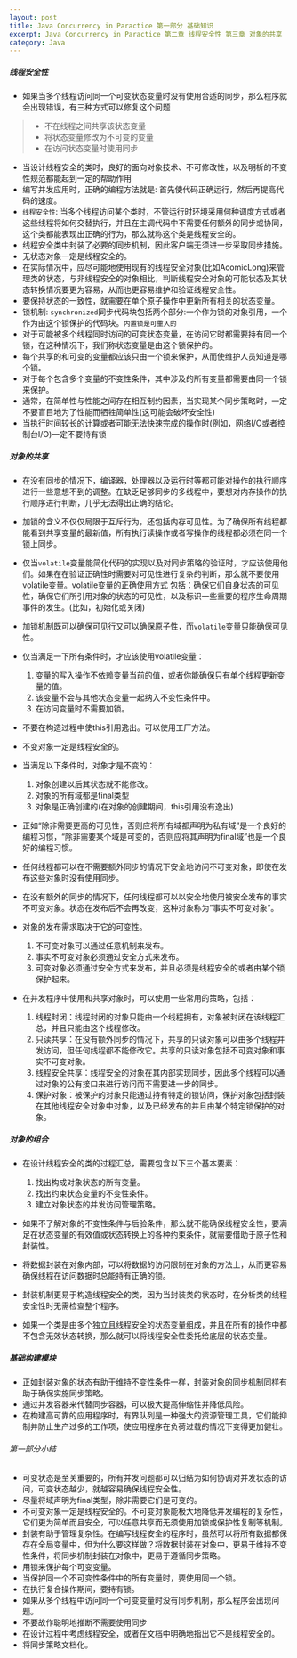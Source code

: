 ```yaml
---
layout: post
title: Java Concurrency in Paractice 第一部分 基础知识
excerpt: Java Concurrency in Paractice 第二章 线程安全性 第三章 对象的共享  第四章 对象的组合 第五章 基础构建模块
category: Java
---
```


##### 线程安全性

- 如果当多个线程访问同一个可变状态变量时没有使用合适的同步，那么程序就会出现错误，有三种方式可以修复这个问题

> - 不在线程之间共享该状态变量
> - 将状态变量修改为不可变的变量
> - 在访问状态变量时使用同步

- 当设计线程安全的类时，良好的面向对象技术、不可修改性，以及明析的不变性规范都能起到一定的帮助作用
- 编写并发应用时，正确的编程方法就是: 首先使代码正确运行，然后再提高代码的速度。
- `线程安全性`: 当多个线程访问某个类时，不管运行时环境采用何种调度方式或者这些线程将如何交替执行，并且在主调代码中不需要任何额外的同步或协同，这个类都能表现出正确的行为，那么就称这个类是线程安全的。
- 线程安全类中封装了必要的同步机制，因此客户端无须进一步采取同步措施。
- 无状态对象一定是线程安全的。
- 在实际情况中，应尽可能地使用现有的线程安全对象(比如AcomicLong)来管理类的状态，与非线程安全的对象相比，判断线程安全对象的可能状态及其状态转换情况要更为容易，从而也更容易维护和验证线程安全性。
- 要保持状态的一致性，就需要在单个原子操作中更新所有相关的状态变量。
- 锁机制: `synchronized`同步代码块包括两个部分:一个作为锁的对象引用，一个作为由这个锁保护的代码块。`内置锁是可重入的`
- 对于可能被多个线程同时访问的可变状态变量，在访问它时都需要持有同一个锁，在这种情况下，我们称状态变量是由这个锁保护的。
- 每个共享的和可变的变量都应该只由一个锁来保护，从而使维护人员知道是哪个锁。
- 对于每个包含多个变量的不变性条件，其中涉及的所有变量都需要由同一个锁来保护。
- 通常，在简单性与性能之间存在相互制约因素，当实现某个同步策略时，一定不要盲目地为了性能而牺牲简单性(这可能会破坏安全性)
- 当执行时间较长的计算或者可能无法快速完成的操作时(例如，网络I/O或者控制台I/O)一定不要持有锁

##### 对象的共享

- 在没有同步的情况下，编译器，处理器以及运行时等都可能对操作的执行顺序进行一些意想不到的调整。在缺乏足够同步的多线程中，要想对内存操作的执行顺序进行判断，几乎无法得出正确的结论。
- 加锁的含义不仅仅局限于互斥行为，还包括内存可见性。为了确保所有线程都能看到共享变量的最新值，所有执行读操作或者写操作的线程都必须在同一个锁上同步。
- 仅当`volatile`变量能简化代码的实现以及对同步策略的验证时，才应该使用他们。如果在在验证正确性时需要对可见性进行复杂的判断，那么就不要使用volatile变量。volatile变量的正确使用方式
包括：确保它们自身状态的可见性，确保它们所引用对象的状态的可见性，以及标识一些重要的程序生命周期事件的发生。(比如，初始化或关闭)
- 加锁机制既可以确保可见行又可以确保原子性，而`volatile`变量只能确保可见性。
- 仅当满足一下所有条件时，才应该使用volatile变量：
  1. 变量的写入操作不依赖变量当前的值，或者你能确保只有单个线程更新变量的值。
  2. 该变量不会与其他状态变量一起纳入不变性条件中。
  3. 在访问变量时不需要加锁。
- 不要在构造过程中使this引用逸出。可以使用工厂方法。
- 不变对象一定是线程安全的。
- 当满足以下条件时，对象才是不变的：
  1. 对象创建以后其状态就不能修改。
  2. 对象的所有域都是final类型
  3. 对象是正确创建的(在对象的创建期间，this引用没有逸出)
- 正如“除非需要更高的可见性，否则应将所有域都声明为私有域”是一个良好的编程习惯，“除非需要某个域是可变的，否则应将其声明为final域”也是一个良好的编程习惯。  
- 任何线程都可以在不需要额外同步的情况下安全地访问不可变对象，即使在发布这些对象时没有使用同步。
- 在没有额外的同步的情况下，任何线程都可以以安全地使用被安全发布的事实不可变对象。状态在发布后不会再改变，这种对象称为”事实不可变对象”。
- 对象的发布需求取决于它的可变性。
  1. 不可变对象可以通过任意机制来发布。
  2. 事实不可变对象必须通过安全方式来发布。
  3. 可变对象必须通过安全方式来发布，并且必须是线程安全的或者由某个锁保护起来。

- 在并发程序中使用和共享对象时，可以使用一些常用的策略，包括：
  1. 线程封闭：线程封闭的对象只能由一个线程拥有，对象被封闭在该线程汇总，并且只能由这个线程修改。
  2. 只读共享：在没有额外同步的情况下，共享的只读对象可以由多个线程并发访问，但任何线程都不能修改它。共享的只读对象包括不可变对象和事实不可变对象。
  3. 线程安全共享：线程安全的对象在其内部实现同步，因此多个线程可以通过对象的公有接口来进行访问而不需要进一步的同步。
  4. 保护对象：被保护的对象只能通过持有特定的锁访问，保护对象包括封装在其他线程安全对象中对象，以及已经发布的并且由某个特定锁保护的对象。

##### 对象的组合

- 在设计线程安全的类的过程汇总，需要包含以下三个基本要素：
  1. 找出构成对象状态的所有变量。
  2. 找出约束状态变量的不变性条件。
  3. 建立对象状态的并发访问管理策略。

- 如果不了解对象的不变性条件与后验条件，那么就不能确保线程安全性，要满足在状态变量的有效值或状态转换上的各种约束条件，就需要借助于原子性和封装性。
- 将数据封装在对象内部，可以将数据的访问限制在对象的方法上，从而更容易确保线程在访问数据时总能持有正确的锁。
- 封装机制更易于构造线程安全的类，因为当封装类的状态时，在分析类的线程安全性时无需检查整个程序。
- 如果一个类是由多个独立且线程安全的状态变量组成，并且在所有的操作中都不包含无效状态转换，那么就可以将线程安全性委托给底层的状态变量。


##### 基础构建模块

- 正如封装对象的状态有助于维持不变性条件一样，封装对象的同步机制同样有助于确保实施同步策略。
- 通过并发容器来代替同步容器，可以极大提高伸缩性并降低风险。
- 在构建高可靠的应用程序时，有界队列是一种强大的资源管理工具，它们能抑制并防止生产过多的工作项，使应用程序在负荷过载的情况下变得更加健壮。


###### 第一部分小结

- 可变状态是至关重要的，所有并发问题都可以归结为如何协调对并发状态的访问，可变状态越少，就越容易确保线程安全性。
- 尽量将域声明为final类型，除非需要它们是可变的。
- 不可变对象一定是线程安全的。不可变对象能极大地降低并发编程的复杂性，它们更为简单而且安全，可以任意共享而无须使用加锁或保护性复制等机制。
- 封装有助于管理复杂性。在编写线程安全的程序时，虽然可以将所有数据都保存在全局变量中，但为什么要这样做？将数据封装在对象中，更易于维持不变性条件，将同步机制封装在对象中，更易于遵循同步策略。
- 用锁来保护每个可变变量。
- 当保护同一个不可变性条件中的所有变量时，要使用同一个锁。
- 在执行复合操作期间，要持有锁。
- 如果从多个线程中访问同一个可变变量时没有同步机制，那么程序会出现问题。
- 不要故作聪明地推断不需要使用同步
- 在设计过程中考虑线程安全，或者在文档中明确地指出它不是线程安全的。
- 将同步策略文档化。
